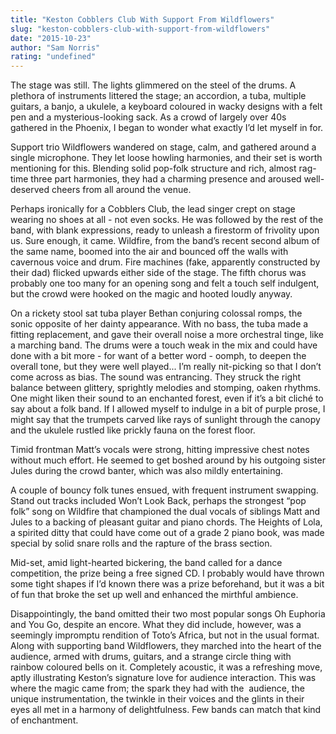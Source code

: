 ```yaml
---
title: "Keston Cobblers Club With Support From Wildflowers"
slug: "keston-cobblers-club-with-support-from-wildflowers"
date: "2015-10-23"
author: "Sam Norris"
rating: "undefined"
---
```


The stage was still. The lights glimmered on the steel of the drums. A plethora of instruments littered the stage; an accordion, a tuba, multiple guitars, a banjo, a ukulele, a keyboard coloured in wacky designs with a felt pen and a mysterious-looking sack. As a crowd of largely over 40s gathered in the Phoenix, I began to wonder what exactly I’d let myself in for. 

Support trio Wildflowers wandered on stage, calm, and gathered around a single microphone. They let loose howling harmonies, and their set is worth mentioning for this. Blending solid pop-folk structure and rich, almost rag-time three part harmonies, they had a charming presence and aroused well-deserved cheers from all around the venue.

Perhaps ironically for a Cobblers Club, the lead singer crept on stage wearing no shoes at all - not even socks. He was followed by the rest of the band, with blank expressions, ready to unleash a firestorm of frivolity upon us. Sure enough, it came. Wildfire, from the band’s recent second album of the same name, boomed into the air and bounced off the walls with cavernous voice and drum. Fire machines (fake, apparently constructed by their dad) flicked upwards either side of the stage. The fifth chorus was probably one too many for an opening song and felt a touch self indulgent, but the crowd were hooked on the magic and hooted loudly anyway. 

On a rickety stool sat tuba player Bethan conjuring colossal romps, the sonic opposite of her dainty appearance. With no bass, the tuba made a fitting replacement, and gave their overall noise a more orchestral tinge, like a marching band. The drums were a touch weak in the mix and could have done with a bit more - for want of a better word - oomph, to deepen the overall tone, but they were well played... I’m really nit-picking so that I don’t come across as bias. The sound was entrancing. They struck the right balance between glittery, sprightly melodies and stomping, oaken rhythms. One might liken their sound to an enchanted forest, even if it’s a bit cliché to say about a folk band. If I allowed myself to indulge in a bit of purple prose, I might say that the trumpets carved like rays of sunlight through the canopy and the ukulele rustled like prickly fauna on the forest floor. 

Timid frontman Matt’s vocals were strong, hitting impressive chest notes without much effort. He seemed to get boshed around by his outgoing sister Jules during the crowd banter, which was also mildly entertaining.

A couple of bouncy folk tunes ensued, with frequent instrument swapping. Stand out tracks included Won’t Look Back, perhaps the strongest “pop folk” song on Wildfire that championed the dual vocals of siblings Matt and Jules to a backing of pleasant guitar and piano chords. The Heights of Lola, a spirited ditty that could have come out of a grade 2 piano book, was made special by solid snare rolls and the rapture of the brass section. 

Mid-set, amid light-hearted bickering, the band called for a dance competition, the prize being a free signed CD. I probably would have thrown some tight shapes if I’d known there was a prize beforehand, but it was a bit of fun that broke the set up well and enhanced the mirthful ambience.

Disappointingly, the band omitted their two most popular songs Oh Euphoria and You Go, despite an encore. What they did include, however, was a seemingly impromptu rendition of Toto’s Africa, but not in the usual format. Along with supporting band Wildflowers, they marched into the heart of the audience, armed with drums, guitars, and a strange circle thing with rainbow coloured bells on it. Completely acoustic, it was a refreshing move, aptly illustrating Keston’s signature love for audience interaction. This was where the magic came from; the spark they had with the  audience, the unique instrumentation, the twinkle in their voices and the glints in their eyes all met in a harmony of delightfulness. Few bands can match that kind of enchantment.

